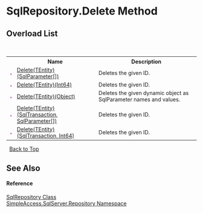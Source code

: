 # SqlRepository.Delete Method 
 


## Overload List
&nbsp;<table><tr><th></th><th>Name</th><th>Description</th></tr><tr><td>![Public method](media/pubmethod.gif "Public method")</td><td><a href="02120975-72b6-28cb-1cf2-485b32b9b9e4">Delete(TEntity)(SqlParameter[])</a></td><td>
Deletes the given ID.</td></tr><tr><td>![Public method](media/pubmethod.gif "Public method")</td><td><a href="63d56d86-37da-7a1e-4b2d-5d497f56ebf1">Delete(TEntity)(Int64)</a></td><td>
Deletes the given ID.</td></tr><tr><td>![Public method](media/pubmethod.gif "Public method")</td><td><a href="a5a6f264-bff5-8f60-850c-66c2e59c2993">Delete(TEntity)(Object)</a></td><td>
Deletes the given dynamic object as SqlParameter names and values.</td></tr><tr><td>![Public method](media/pubmethod.gif "Public method")</td><td><a href="622ae439-0f1a-753c-dd83-d664aa7f33a9">Delete(TEntity)(SqlTransaction, SqlParameter[])</a></td><td>
Deletes the given ID.</td></tr><tr><td>![Public method](media/pubmethod.gif "Public method")</td><td><a href="d6a86500-a1c9-cd71-bb76-b685ee4f860e">Delete(TEntity)(SqlTransaction, Int64)</a></td><td>
Deletes the given ID.</td></tr></table>&nbsp;
<a href="#sqlrepository.delete-method">Back to Top</a>

## See Also


#### Reference
<a href="0ff2b0ef-5784-3948-375a-e5aebc484660">SqlRepository Class</a><br /><a href="7ca62ec4-9e1e-7797-72d1-08cdad8b8511">SimpleAccess.SqlServer.Repository Namespace</a><br />